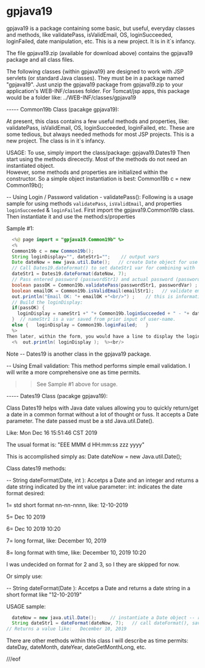 # gpjava19
gpjava19 is a package containing some basic, but useful, everyday classes and methods, like  validatePass, isValidEmail, OS, loginSucceeded, loginFailed, date manipulation, etc. This is a new project.  It is in it`s infancy.

The file gpjava19.zip (available for download above) contains the gpjava19 package and all class files.

The following classes {within gpjava19} are designed to work with JSP servlets (or standard Java classes).  They must be in a package named "gpjava19".  Just unzip the gpjava19 package from gpjava19.zip to your application's WEB-INF/classes folder.
For Tomcat/jsp apps, this package would be a folder like:
  ../WEB-INF/classes/gpjava19
  
  
----- Common19b Class (pacakge gpjava19):

At present, this class contains a few useful methods and properties, like:
  validatePass, isValidEmail, OS, loginSucceeded, loginFailed, etc.
These are some tedious, but always needed methods for most JSP projects.
This is a new project.  The class is in it`s infancy.

USAGE:
To use, simply import the class/package:  gpjava19.Dates19
Then start using the methods direcectly.  Most of the methods do not need an instantiated object.  
However, some methods and properties are initialized within the constructor.  So a simple object instantiation is best:
  Common19b c = new Common19b();

-- Using Login / Password validation - validatePass():
Following is a usage sample for using methods `validatePass`, `isValidEmail`, and properties `loginSucceeded` & `loginFailed`.  First import the  gpjava19.Common19b class.  Then instantiate it  and use the method:s/properties

Sample #1:
```java
  <%@ page import = "gpjava19.Common19b" %>
  <%
  Common19b c = new Common19b();
  String loginDisplay="", dateStr1="";    // output vars
  Date dateNow = new java.util.Date();   // create Date object for use in Dates19 call.
  // Call Dates19.dateFormat() to set dateStr1 var for combining with `loginDisplay` output further below:
  dateStr1 = Dates19.dateFormat(dateNow, 7);
  // Pass entered password (passwordStr1) and actual password (passwordVar) for testing:
  boolean passOK = Common19b.validatePass(passwordStr1, passwordVar) ;
  boolean emailOK = Common19b.isValidEmail(emailStr1);   // validate email
  out.println("Email OK: "+ emailOK +"<br/>") ;    // this is informative/testing only; it can be ommitted.
  // Build the loginDisplay:
  if(passOK) {
    loginDisplay = nameStr1 +" "+ Common19b.loginSucceeded + " - "+ dateStr1 ;    
  }  // nameStr1 is a var saved from prior input of user-name.
  else {   loginDisplay = Common19b.loginFailed;   }
  %>
Then later, within the form, you would have a line to display the loginDisplay string, like:
  <%  out.println( loginDisplay );  %><br/>
```
Note -- Dates19 is another class in the gpjava19 package.


-- Using Email validation:
This method performs simple email validation.  I will write a more comprehensive one as time permits.
>> See Sample #1 above for usage.


----- Dates19 Class (pacakge gpjava19):

Class Dates19 helps with Java date values allowing you to quickly return/get a date in a common format without a lot of thought or fuss.  It accepts a Date parameter.  The date passed must be a  std  Java.util.Date().

Like:  Mon Dec 16 15:51:46 CST 2019

The usual format is:  "EEE MMM d HH:mm:ss zzz yyyy"

This is accomplished simply as:  Date dateNow = new Java.util.Date();

Class dates19 methods:

-- String dateFormat(Date, int ):  Accetps a Date and an integer and returns a date string indicated by the int value parameter:
   int:  indicates the date format desired:  
   
   1= std short format nn-nn-nnnn, like:  12-10-2019
   
   5= Dec 10 2019
   
   6= Dec 10 2019 10:20
   
   7= long format, like:   December 10, 2019
   
   8= long format with time, like:  	December 10, 2019 10:20
   
I was undecided on  format for 2 and 3, so I they are skipped for now.

Or simply use:

-- String dateFormat(Date ):  Accetps a Date and returns a date string in a short format like  "12-10-2019"

USAGE sample:
```java
  dateNow = new java.util.Date();     // instantiate a Date object -- requires an  'import java.util.Date();' stmt.
  String dateStr1 = dateFormat(dateNow, 7);   // call dateFormat(), saving to string var.
// Returns a value like:   December 10, 2019
```

There are other methods within this class I will describe as time permits:
dateDay, dateMonth, dateYear, dateGetMonthLong, etc.




///eof


